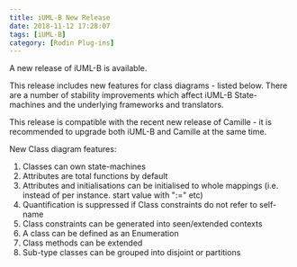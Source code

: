 ```yaml
---
title: iUML-B New Release
date: 2018-11-12 17:28:07
tags: [iUML-B]
category: [Rodin Plug-ins]
---
```


A new release of iUML-B is available.

This release includes new features for class diagrams - listed below. There are a number of stability improvements which affect iUML-B State-machines and the underlying frameworks and translators.

This release is compatible with the recent new release of Camille - it is recommended to upgrade both iUML-B and Camille at the same time.

New Class diagram features:
1) Classes can own state-machines
2) Attributes are total functions by default
3) Attributes and initialisations can be initialised to whole mappings (i.e. instead of per instance. start value with ":=" etc)
4) Quantification is suppressed if Class constraints do not refer to self-name
5) Class constraints can be generated into seen/extended contexts
6) A class can be defined as an Enumeration
7) Class methods can be extended
8) Sub-type classes can be grouped into disjoint or partitions
